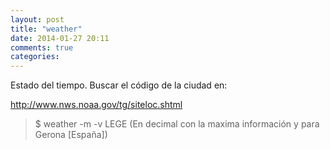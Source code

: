 ```yaml
---
layout: post
title: "weather"
date: 2014-01-27 20:11
comments: true
categories: 
---
```

Estado del tiempo. Buscar el código de la ciudad en: 

http://www.nws.noaa.gov/tg/siteloc.shtml

>$ weather -m -v LEGE  (En decimal con la maxima información y para Gerona [España])

